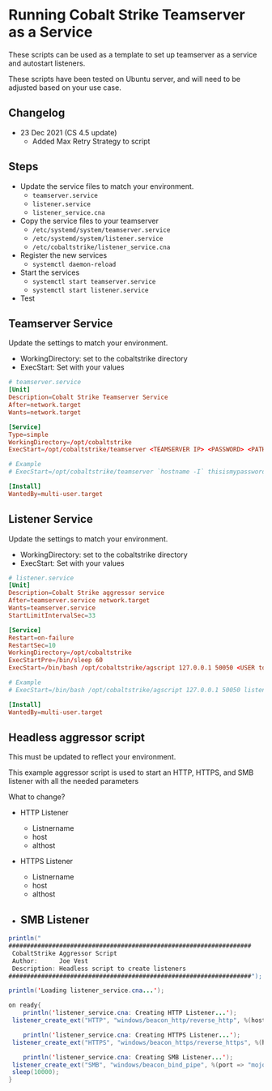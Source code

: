 # Running Cobalt Strike Teamserver as a Service

These scripts can be used as a template to set up teamserver as a service and autostart listeners.

These scripts have been tested on Ubuntu server, and will need to be adjusted based on your use case.

## Changelog

- 23 Dec 2021 (CS 4.5 update)
  - Added Max Retry Strategy to script

## Steps

- Update the service files to match your environment.
  - `teamserver.service`
  - `listener.service`
  - `listener_service.cna`
- Copy the service files to your teamserver
  - `/etc/systemd/system/teamserver.service`
  - `/etc/systemd/system/listener.service`
  - `/etc/cobaltstrike/listener_service.cna`
- Register the new services
  - `systemctl daemon-reload`
- Start the services
  - `systemctl start teamserver.service`
  - `systemctl start listener.service`
- Test

## Teamserver Service

Update the settings to match your environment.

- WorkingDirectory: set to the cobaltstrike directory
- ExecStart: Set with your values

```conf
# teamserver.service
[Unit]
Description=Cobalt Strike Teamserver Service
After=network.target
Wants=network.target

[Service]
Type=simple
WorkingDirectory=/opt/cobaltstrike
ExecStart=/opt/cobaltstrike/teamserver <TEAMSERVER IP> <PASSWORD> <PATH TO C2 PROFILE>

# Example
# ExecStart=/opt/cobaltstrike/teamserver `hostname -I` thisismypassword /opt/cobaltstrike/c2.profile

[Install]
WantedBy=multi-user.target
```

## Listener Service

Update the settings to match your environment.

- WorkingDirectory: set to the cobaltstrike directory
- ExecStart: Set with your values

```conf
# listener.service
[Unit]
Description=Cobalt Strike aggressor service
After=teamserver.service network.target
Wants=teamserver.service
StartLimitIntervalSec=33

[Service]
Restart=on-failure
RestartSec=10
WorkingDirectory=/opt/cobaltstrike
ExecStartPre=/bin/sleep 60
ExecStart=/bin/bash /opt/cobaltstrike/agscript 127.0.0.1 50050 <USER to LOGON TO COBALTSTRIKE> <TEAMSERVER PASSWORD> <PATH TO listener_service.cna>

# Example
# ExecStart=/bin/bash /opt/cobaltstrike/agscript 127.0.0.1 50050 listener_service thisismypassword /opt/cobaltstrike/listener_service.cna

[Install]
WantedBy=multi-user.target
```

## Headless aggressor script

This must be updated to reflect your environment.

This example aggressor script is used to start an HTTP, HTTPS, and SMB listener with all the needed parameters

What to change?

- HTTP Listener
  - Listnername
  - host
  - althost
- HTTPS Listener
  - Listnername
  - host
  - althost

- SMB Listener
  -

```java
println("
###################################################################
 CobaltStrike Aggressor Script          
 Author:      Joe Vest
 Description: Headless script to create listeners
###################################################################");

println('Loading listener_service.cna...');

on ready{
    println('listener_service.cna: Creating HTTP Listener...');
 listener_create_ext("HTTP", "windows/beacon_http/reverse_http", %(host => "iheartredteams.com", port => 80, beacons => "iheartredteams.com", althost => "iheartredteams.com", bindto => 80));

    println('listener_service.cna: Creating HTTPS Listener...');
 listener_create_ext("HTTPS", "windows/beacon_https/reverse_https", %(host => "iheartredteams.com", port => 443, beacons => "iheartredteams.com", althost => "iheartredteams.com", bindto => 443));

    println('listener_service.cna: Creating SMB Listener...');
 listener_create_ext("SMB", "windows/beacon_bind_pipe", %(port => "mojo.5887.8051.34782273429370473##"));
 sleep(10000);
}
```
